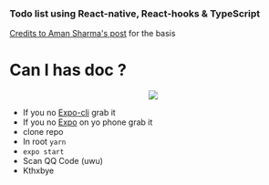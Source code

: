 ### Todo list using React-native, React-hooks & TypeScript

[Credits to Aman Sharma's post](https://medium.com/@amanshharma/react-native-todo-app-using-typescript-and-hooks-bacc5db05100) for the basis

# Can I has doc ?
<p align="center">
  <img src="https://www.mapzen.com/assets/images/open-source-docs/cat-and-docs-resized.png"/>
</p>

- If you no [Expo-cli](https://expo.io/learn) grab it
- If you no [Expo](https://play.google.com/store/apps/details?id=host.exp.exponent&hl=en_GB) on yo phone grab it
- clone repo
- In root `yarn`
- `expo start`
- Scan QQ Code (uwu)
- Kthxbye